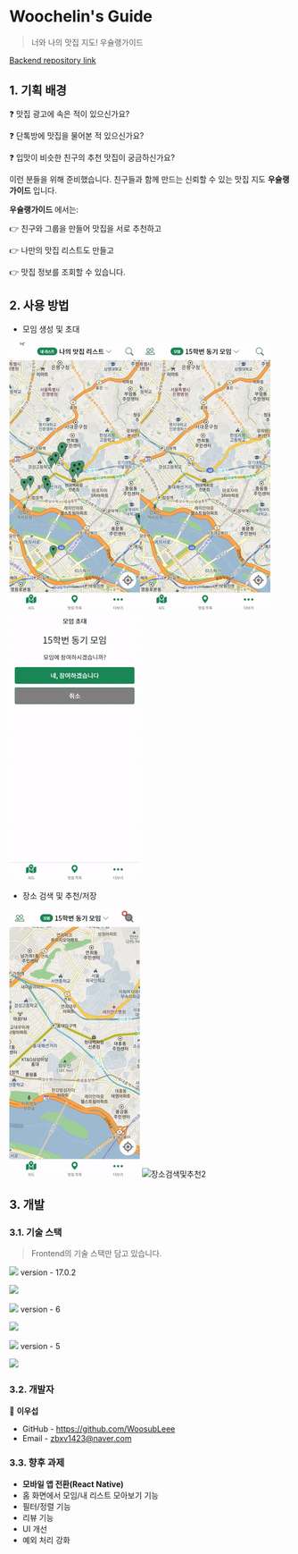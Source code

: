 # Woochelin's Guide

>너와 나의 맛집 지도!
>우슐랭가이드

[Backend repository link](https://github.com/WoosubLeee/woochelins-guide-backend)

 

## 1. 기획 배경

:question: 맛집 광고에 속은 적이 있으신가요?

:question: 단톡방에 맛집을 물어본 적 있으신가요?

:question: 입맛이 비슷한 친구의 추천 맛집이 궁금하신가요?

이런 분들을 위해 준비했습니다.
친구들과 함께 만드는 신뢰할 수 있는 맛집 지도 **우슐랭가이드** 입니다.

**우슐랭가이드** 에서는:

:point_right: 친구와 그룹을 만들어 맛집을 서로 추천하고

:point_right: 나만의 맛집 리스트도 만들고

:point_right: 맛집 정보를 조회할 수 있습니다.

 

## 2. 사용 방법

- 모임 생성 및 초대

![group-making](README.assets/group-making-16472894499201.gif)![creating-invitation-token](README.assets/creating-invitation-token.gif)![모임생성및초대3](README.assets/모임생성및초대3.gif)

 

- 장소 검색 및 추천/저장

![장소검색및저장](README.assets/장소검색및저장.gif) ![장소검색및추천2](README.assets/장소검색및추천2.gif)

 

## 3. 개발

### 3.1. 기술 스택

> Frontend의 기술 스택만 담고 있습니다.

<img src="https://img.shields.io/badge/react-61DAFB?style=for-the-badge&logo=react&logoColor=black" > version - 17.0.2

<img src="https://img.shields.io/badge/redux-764ABC?style=for-the-badge&logo=redux&logoColor=black"> 

<img src="https://img.shields.io/badge/react router-CA4245?style=for-the-badge&logo=reactrouter&logoColor=black"> version - 6

<img src="https://img.shields.io/badge/javascript-F7DF1E?style=for-the-badge&logo=javascript&logoColor=black"> 

<img src="https://img.shields.io/badge/bootstrap-7952B3?style=for-the-badge&logo=bootstrap&logoColor=black"> version - 5

<img src="https://img.shields.io/badge/kakao map api-FFCD00?style=for-the-badge&logo=kakao&logoColor=black"> 

### 3.2. 개발자

  :raising_hand: **이우섭**

- GitHub - https://github.com/WoosubLeee
- Email - zbxv1423@naver.com

### 3.3. 향후 과제

- **모바일 앱 전환(React Native)**
- 홈 화면에서 모임/내 리스트 모아보기 기능
- 필터/정렬 기능
- 리뷰 기능
- UI 개선
- 예외 처리 강화
